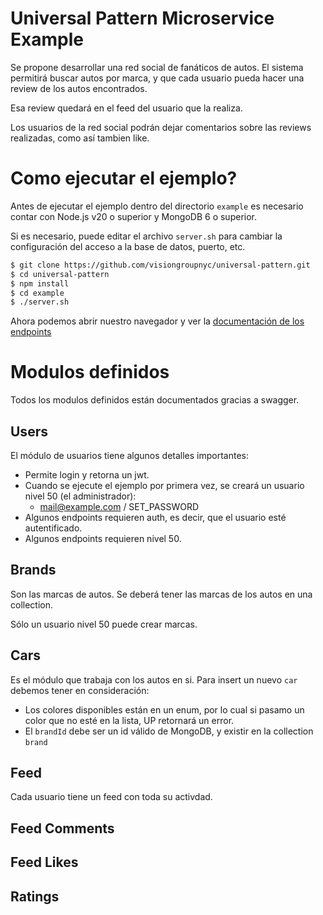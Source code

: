 # Universal Pattern Microservice Example

Se propone desarrollar una red social de fanáticos de autos.
El sistema permitirá buscar autos por marca, y que cada usuario pueda hacer una review de los autos encontrados.

Esa review quedará en el feed del usuario que la realiza.

Los usuarios de la red social podrán dejar comentarios sobre las reviews realizadas, como así tambien like.

# Como ejecutar el ejemplo?

Antes de ejecutar el ejemplo dentro del directorio `example` es necesario contar con Node.js v20 o superior y MongoDB 6 o superior.

Si es necesario, puede editar el archivo `server.sh` para cambiar la configuración del acceso a la base de datos, puerto, etc.

```bash
$ git clone https://github.com/visiongroupnyc/universal-pattern.git
$ cd universal-pattern
$ npm install
$ cd example
$ ./server.sh
```

Ahora podemos abrir nuestro navegador y ver la [documentación de los endpoints](http://localhost:5000/services/docs)
# Modulos definidos

Todos los modulos definidos están documentados gracias a swagger.

## Users
El módulo de usuarios tiene algunos detalles importantes:
- Permite login y retorna un jwt.
- Cuando se ejecute el ejemplo por primera vez, se creará un usuario nivel 50 (el administrador):
  - mail@example.com / SET_PASSWORD
- Algunos endpoints requieren auth, es decir, que el usuario esté autentificado.
- Algunos endpoints requieren nivel 50.


## Brands
Son las marcas de autos.
Se deberá tener las marcas de los autos en una collection.

Sólo un usuario nivel 50 puede crear marcas.

## Cars
Es el módulo que trabaja con los autos en si.
Para insert un nuevo `car` debemos tener en consideración:

- Los colores disponibles están en un enum, por lo cual si pasamo un color que no esté en la lista, UP retornará un error.
- El `brandId` debe ser un id válido de MongoDB, y existir en la collection `brand`


## Feed
Cada usuario tiene un feed con toda su activdad.

## Feed Comments

## Feed Likes

## Ratings
